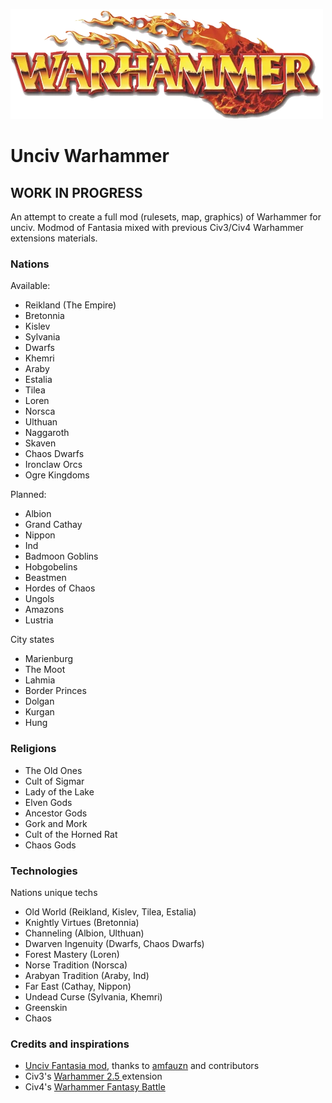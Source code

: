 ![](./preview.png)
# Unciv Warhammer

## WORK IN PROGRESS

An attempt to create a full mod (rulesets, map, graphics) of Warhammer for unciv.
Modmod of Fantasia mixed with previous Civ3/Civ4 Warhammer extensions materials.

### Nations 
Available:
* Reikland (The Empire)
* Bretonnia
* Kislev
* Sylvania
* Dwarfs
* Khemri
* Araby
* Estalia
* Tilea
* Loren
* Norsca
* Ulthuan
* Naggaroth
* Skaven
* Chaos Dwarfs
* Ironclaw Orcs
* Ogre Kingdoms

Planned:
* Albion
* Grand Cathay
* Nippon
* Ind
* Badmoon Goblins
* Hobgobelins
* Beastmen
* Hordes of Chaos
* Ungols
* Amazons
* Lustria

City states
* Marienburg
* The Moot
* Lahmia
* Border Princes
* Dolgan
* Kurgan
* Hung

### Religions
* The Old Ones
* Cult of Sigmar
* Lady of the Lake
* Elven Gods
* Ancestor Gods
* Gork and Mork
* Cult of the Horned Rat
* Chaos Gods


### Technologies
Nations unique techs
* Old World (Reikland, Kislev, Tilea, Estalia)
* Knightly Virtues (Bretonnia)
* Channeling (Albion, Ulthuan)
* Dwarven Ingenuity (Dwarfs, Chaos Dwarfs)
* Forest Mastery (Loren)
* Norse Tradition (Norsca)
* Arabyan Tradition (Araby, Ind)
* Far East (Cathay, Nippon)
* Undead Curse (Sylvania, Khemri)
* Greenskin
* Chaos


### Credits and inspirations
* [Unciv Fantasia mod](https://github.com/amfauzn/Fantasia), thanks to [amfauzn](https://github.com/amfauzn) and contributors
* Civ3's [Warhammer 2.5 ](https://forums.civfanatics.com/resources/warhammer-fantasy-mod-2-5.3833/) extension
* Civ4's [Warhammer Fantasy Battle](https://forums.civfanatics.com/threads/warhammer-conversion-beta-download-debug-thread.247207/)